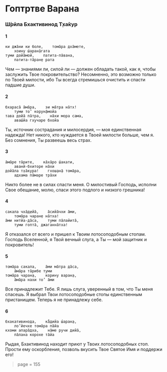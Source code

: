 # Гоптртве Варана

### Ш́рӣла Бхактивинод Т̣ха̄кур

#### 1

    ки джа̄ни ки боле,    тома̄ра дха̄мете,
        хоину ш́аран̣а̄гата
    туми дойа̄мой,    патита-па̄вана,
        патита-та̄ран̣е рата

Чем — знаниями ли, силой ли — должен обладать такой, как я, чтобы заслужить Твое покровительство? Несомненно, это возможно только по Твоей милости, ибо Ты всегда стремишься очистить и спасти падшие души.

#### 2

    бхараса̄ а̄ма̄ра,    эи ма̄тра на̄тх!
        туми то’ корун̣а̄мойа
    тава дойа̄ па̄тра,    на̄хи мора сама,
        аваш́йа гхучаре бхойа

Ты, источник сострадания и милосердия, — моя единственная надежда! Нет никого, кто нуждается в Твоей милости больше, чем я. Без сомнения, Ты развеешь весь страх.

#### 3

    а̄ма̄ре та̄рите,    ка̄ха̄ро ш́акати,
        аванӣ-бхиторе на̄хи
    дойа̄ла т̣ха̄кура!    гхош̣ан̣а̄ тома̄ра,
        адхама па̄маре тра̄хи

Никто более не в силах спасти меня. О милостивый Господь, исполни Свое обещание, молю, спаси этого подлого и низкого грешника!

#### 4

    сакала чха̄д̣ийа̄,    а̄сийа̄чхи а̄ми,
        тома̄ра чаран̣е на̄тха!
    а̄ми нитйа-да̄са,    туми па̄лайита̄,
        туми гопта̄, джаганна̄тха!

Я отказался от всего и пришел к Твоим лотосоподобным стопам. Господь Вселенной, я Твой вечный слуга, а Ты — мой защитник и покровитель!

#### 5

    тома̄ра сакала,    а̄ми ма̄тра да̄са,
        а̄ма̄ра та̄рибе туми
    тома̄ра чаран̣а,    корину варан̣а,
        а̄ма̄ра нахи то’ а̄ми

Все принадлежит Тебе. Я лишь слуга, уверенный в том, что Ты меня спасешь. Я выбрал Твои лотосоподобные стопы единственным пристанищем. Теперь я не принадлежу себе.

#### 6

    бхакативинода,    ка̄̐дийа ш́аран̣а,
        ло’йечхе тома̄ра па̄йа
    кхоми апара̄дха,    на̄ме ручи дийа̄,
        па̄лана корохе та̄йа

Рыдая, Бхактивинод находит приют у Твоих лотосоподобных стоп. Прости ему оскорбления, позволь вкусить Твое Святое Имя и поддержи его!


> page = 155